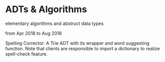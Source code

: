 # ADTs & Algorithms
elementary algorithms and abstruct data types

from Apr 2018 to Aug 2018


Spelling Corrector: 
A Trie ADT with its wrapper and word suggesting function.
Note that clients are responsible to import a dictionary to realize spell-check feature.
